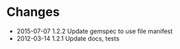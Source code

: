 # Changes

* 2015-07-07 1.2.2 Update gemspec to use file manifest
* 2012-03-14 1.2.1 Update docs, tests

